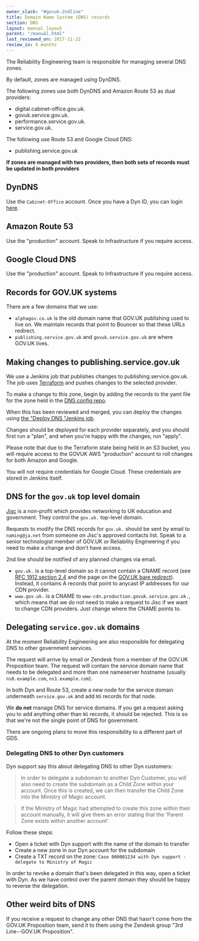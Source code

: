 ```yaml
---
owner_slack: "#govuk-2ndline"
title: Domain Name System (DNS) records
section: DNS
layout: manual_layout
parent: "/manual.html"
last_reviewed_on: 2017-11-22
review_in: 6 months
---
```


The Reliability Engineering team is responsible for managing several DNS zones.

By default, zones are managed using DynDNS.

The following zones use both DynDNS and Amazon Route 53 as dual providers:

- digital.cabinet-office.gov.uk.
- govuk.service.gov.uk.
- performance.service.gov.uk.
- service.gov.uk.

The following use Route 53 and Google Cloud DNS:

- publishing.service.gov.uk

**If zones are managed with two providers, then both sets of records must be updated
in both providers**

## DynDNS

Use the `Cabinet-Office` account. Once you have a Dyn ID, you can login [here](https://manage.dynect.net/login/).

## Amazon Route 53

Use the "production" account. Speak to Infrastructure if you require access.

## Google Cloud DNS

Use the "production" account. Speak to Infrastructure if you require access.

## Records for GOV.UK systems

There are a few domains that we use:

- `alphagov.co.uk` is the old domain name that GOV.UK publishing used to live on.
  We maintain records that point to Bouncer so that these URLs redirect.
- `publishing.service.gov.uk` and `govuk.service.gov.uk` are where GOV.UK lives.

## Making changes to publishing.service.gov.uk

We use a Jenkins job that publishes changes to publishing.service.gov.uk. The
job uses [Terraform](https://www.terraform.io/) and pushes changes to the
selected provider.

To make a change to this zone, begin by adding the records to the yaml file for
the zone held in the [DNS config repo](https://github.com/alphagov/govuk-dns-config).

When this has been reviewed and merged, you can deploy the changes using [the
"Deploy DNS "Jenkins job](https://deploy.publishing.service.gov.uk/job/Deploy_DNS/).

Changes should be deployed for each provider separately, and you should first
run a "plan", and when you're happy with the changes, run "apply".

Please note that due to the Terraform state being held in an S3 bucket, you
will require access to the GOVUK AWS "production" account to roll changes for
both Amazon and Google.

You will not require credentials for Google Cloud. These credentials are stored
in Jenkins itself.

## DNS for the `gov.uk` top level domain

[Jisc](https://www.jisc.ac.uk/) is a non-profit which provides networking to
UK education and government. They control the `gov.uk.` top-level domain.

Requests to modify the DNS records for `gov.uk.` should be sent by email to
`naming@ja.net` from someone on Jisc's approved contacts list. Speak to a
senior technologist member of GOV.UK or Reliability Engineering if you need to
make a change and don't have access.

2nd line should be notified of any planned changes via email.

- `gov.uk.` is a top-level domain so it cannot contain a CNAME record
  (see [RFC 1912 section 2.4](https://tools.ietf.org/html/rfc1912#section-2.4) and the
  page on the [GOV.UK bare redirect](govuk_bare_redirect.html)).
  Instead, it contains A records that point to anycast IP addresses for our CDN provider.
- `www.gov.uk.` is a CNAME to `www-cdn.production.govuk.service.gov.uk.`, which means that we
  do not need to make a request to Jisc if we want to change CDN providers. Just change where
  the CNAME points to.

## Delegating `service.gov.uk` domains

At the moment Reliability Engineering are also responsible for delegating DNS
to other government services.

The request will arrive by email or Zendesk from a member of the GOV.UK Proposition
team.
The request will contain the service domain name that needs to be delegated and
more than one nameserver hostname (usually `ns0.example.com`, `ns1.example.com`).

In both Dyn and Route 53, create a new node for the service domain underneath `service.gov.uk`
and add `NS` records for that node.

We __do not__ manage DNS for service domains. If you get a request asking you to add
anything other than `NS` records, it should be rejected. This is so that we're not
the single point of DNS for government.

There are ongoing plans to move this responsibility to a different part of GDS.

### Delegating DNS to other Dyn customers

Dyn support say this about delegating DNS to other Dyn customers:

> In order to delegate a subdomain to another Dyn Customer, you will also need
> to create the subdomain as a Child Zone within your account. Once this is created,
> we can then transfer the Child Zone into the Ministry of Magic account.

> If the Ministry of Magic had attempted to create this zone within their
> account manually, it will give them an error stating that the
> 'Parent Zone exists within another account'.

Follow these steps:

- Open a ticket with Dyn support with the name of the domain to transfer
- Create a new zone in our Dyn account for the subdomain
- Create a TXT record on the zone: `Case 000001234 with Dyn support - delegate to Ministry of Magic`

In order to revoke a domain that's been delegated in this way, open a ticket
with Dyn. As we have control over the parent domain they should be happy to
reverse the delegation.

## Other weird bits of DNS

If you receive a request to change any other DNS that hasn't come from the GOV.UK
Proposition team, send it to them using the Zendesk group "3rd Line--GOV.UK Proposition".
